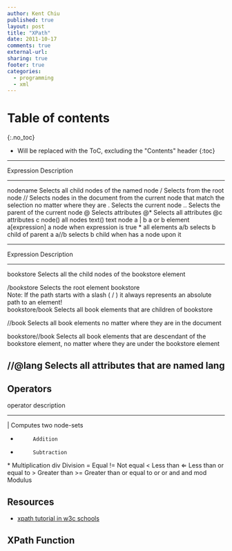 ```yaml
---
author: Kent Chiu
published: true
layout: post
title: "XPath"
date: 2011-10-17
comments: true
external-url:
sharing: true
footer: true
categories:
  - programming
  - xml
---
```


# Table of contents
{:.no_toc}

* Will be replaced with the ToC, excluding the "Contents" header
{:toc}

----------------------------------------------------------------



  Expression      Description
  --------------- -------------------------------------------------------------------------------------------------------
  nodename        Selects all child nodes of the named node
  /               Selects from the root node
  //              Selects nodes in the document from the current node that match the selection no matter where they are
  .               Selects the current node
  ..              Selects the parent of the current node
  @               Selects attributes
  @\*             Selects all attributes
  @c              attributes c
  node()          all nodes
  text()          text node
  a | b           a or b element
  a[expression]   a node when expression is true
  \*              all elements
  a/b             selects b child of parent a
  a//b            selects b child when has a node upon it

  ------------------------------------------------------------------------------------------------------------------------------------------------
  Expression        Description
  ----------------- ------------------------------------------------------------------------------------------------------------------------------
  bookstore         Selects all the child nodes of the bookstore element

  /bookstore        Selects the root element bookstore\
                     Note: If the path starts with a slash ( / ) it always represents an absolute path to an element!\
                     bookstore/book Selects all book elements that are children of bookstore

  //book            Selects all book elements no matter where they are in the document

  bookstore//book   Selects all book elements that are descendant of the bookstore element, no matter where they are under the bookstore element

  //@lang           Selects all attributes that are named lang
  ------------------------------------------------------------------------------------------------------------------------------------------------

Operators
---------

  operator   description
  ---------- --------------------------
  |          Computes two node-sets
  +          Addition
  -          Subtraction
  \*         Multiplication
  div        Division
  =          Equal
  !=         Not equal
  \<         Less than
  ⇐          Less than or equal to
  \>         Greater than
  \>=        Greater than or equal to
  or         or
  and        and
  mod        Modulus

Resources
---------

-   [xpath tutorial in w3c
    schools](http://www.w3schools.com/XPath/default.asp "http://www.w3schools.com/XPath/default.asp")

XPath Function
--------------


